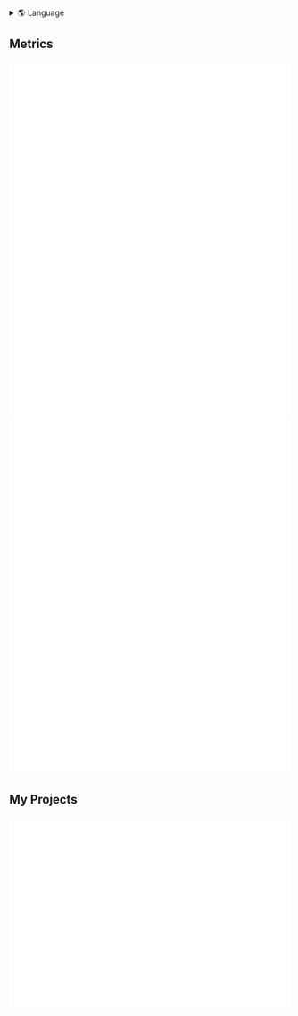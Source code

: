 <details>
<summary>🌎 Language</summary>
<br>
  
* en (Current)
* [pt-BR](./i18n/README-pt-BR.md)
---

</details>

## Metrics

<picture>
  <source media="(min-width: 680px)" srcset="metrics.base.svg" width=49% alt="GitHub base stats" type="image/svg+xml">
  <img src="metrics.base.svg" width=100% alt="GitHub base stats" type="image/svg+xml">
</picture>

<picture>
  <source media="(min-width: 680px)" srcset="metrics.languages.svg" width=49% alt="GitHub languages stats" type="image/svg+xml">
  <img src="metrics.languages.svg" width=100% alt="GitHub languages stats" type="image/svg+xml">
</picture>

## My Projects

<a href="https://github.com/GTazz?tab=repositories&q=&type=&language=&sort=">
  <picture>
    <source media="(min-width: 680px)" srcset="metrics.projects.svg" width=49% alt="GitHub repos" type="image/svg+xml">
    <img src="metrics.projects.svg" width=100% alt="GitHub repos" type="image/svg+xml">
  </picture>
</a>
